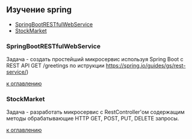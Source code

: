 ## Изучение spring
+ [SpringBootRESTfulWebService](readme.md#springbootrestfulwebservice)
+ [StockMarket](readme.md#stockmarket)

### SpringBootRESTfulWebService
Задача - создать простейший микросервис используя Spring Boot c REST API GET /greetings по иструкции https://spring.io/guides/gs/rest-service/)

[к оглавлению](#readme)

### StockMarket
Задача - разработать микросервис c RestController'ом содержащим методы обрабатывающие HTTP GET, POST, PUT, DELETE запросы.

[к оглавлению](#readme)
